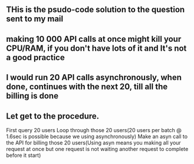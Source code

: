 ## THis is the psudo-code solution to the question sent to my mail

## making 10 000 API calls at once might kill your CPU/RAM, if you don't have lots of it and It's not a good practice
##  I would run 20 API calls asynchronously, when done, continues with the next 20, till all the billing is done

## Let get to the procedure.

First query 20 users
Loop through those 20 users(20 users per batch @ 1.6sec is possible because we using asynchronously)
Make an asyn call to the API for billing those 20 users(Using asyn means you making all your request at once but one request is not waiting another request to complete before it start)




